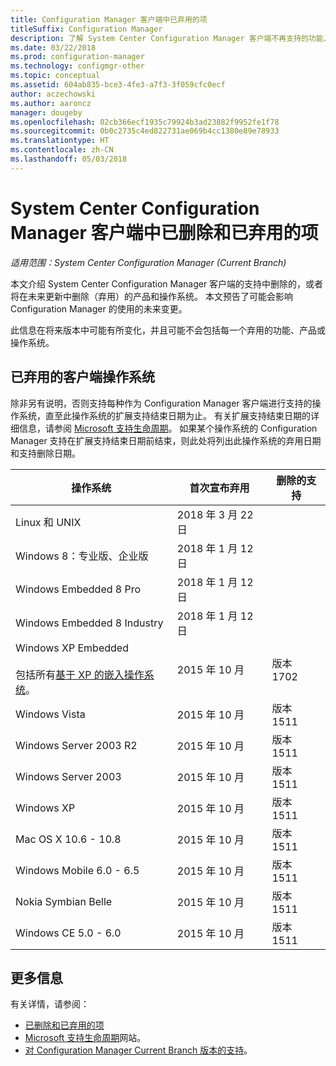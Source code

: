```yaml
---
title: Configuration Manager 客户端中已弃用的项
titleSuffix: Configuration Manager
description: 了解 System Center Configuration Manager 客户端不再支持的功能、产品和操作系统。
ms.date: 03/22/2018
ms.prod: configuration-manager
ms.technology: configmgr-other
ms.topic: conceptual
ms.assetid: 604ab835-bce3-4fe3-a7f3-3f059cfc0ecf
author: aczechowski
ms.author: aaroncz
manager: dougeby
ms.openlocfilehash: 02cb366ecf1935c79924b3ad23882f9952fe1f78
ms.sourcegitcommit: 0b0c2735c4ed822731ae069b4cc1380e89e78933
ms.translationtype: HT
ms.contentlocale: zh-CN
ms.lasthandoff: 05/03/2018
---
```

# <a name="removed-and-deprecated-items-for-system-center-configuration-manager-clients"></a>System Center Configuration Manager 客户端中已删除和已弃用的项

*适用范围：System Center Configuration Manager (Current Branch)*

本文介绍 System Center Configuration Manager 客户端的支持中删除的，或者将在未来更新中删除（弃用）的产品和操作系统。 本文预告了可能会影响 Configuration Manager 的使用的未来变更。  

此信息在将来版本中可能有所变化，并且可能不会包括每一个弃用的功能、产品或操作系统。  

## <a name="deprecated-client-operating-systems"></a>已弃用的客户端操作系统  

 除非另有说明，否则支持每种作为 Configuration Manager 客户端进行支持的操作系统，直至此操作系统的扩展支持结束日期为止。 有关扩展支持结束日期的详细信息，请参阅 [Microsoft 支持生命周期](https://support.microsoft.com/lifecycle)。 如果某个操作系统的 Configuration Manager 支持在扩展支持结束日期前结束，则此处将列出此操作系统的弃用日期和支持删除日期。  

|**操作系统**|**首次宣布弃用**|**删除的支持**|  
|-|-|-|
|Linux 和 UNIX|2018 年 3 月 22 日||
|Windows 8：专业版、企业版|2018 年 1 月 12 日||
|Windows Embedded 8 Pro|2018 年 1 月 12 日||
|Windows Embedded 8 Industry|2018 年 1 月 12 日||
|Windows XP Embedded <br><br> 包括所有[基于 XP 的嵌入操作系统](/sccm/core/plan-design/configs/supported-operating-systems-for-clients-and-devices#windows-embedded-computers)。|2015 年 10 月|版本 1702| 
|Windows Vista|2015 年 10 月|版本 1511| 
|Windows Server 2003 R2|2015 年 10 月|版本 1511|
|Windows Server 2003|2015 年 10 月|版本 1511|   
|Windows XP|2015 年 10 月|版本 1511|  
|Mac OS X 10.6 - 10.8|2015 年 10 月|版本 1511|  
|Windows Mobile 6.0 - 6.5|2015 年 10 月|版本 1511|  
|Nokia Symbian Belle|2015 年 10 月|版本 1511|  
|Windows CE 5.0 - 6.0|2015 年 10 月|版本 1511|  


## <a name="more-information"></a>更多信息
有关详情，请参阅：
 - [已删除和已弃用的项](/sccm/core/plan-design/changes/deprecated/removed-and-deprecated)
 - [Microsoft 支持生命周期](https://support.microsoft.com/lifecycle)网站。
 - [对 Configuration Manager Current Branch 版本的支持](/sccm/core/servers/manage/current-branch-versions-supported)。
